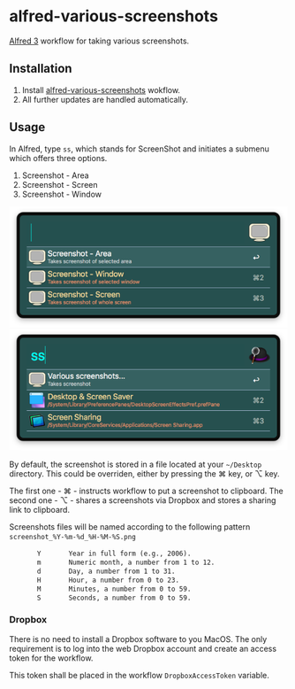# alfred-various-screenshots
[Alfred 3][1] workflow for taking various screenshots.

## Installation
1) Install [alfred-various-screenshots][2] wokflow.
2) All further updates are handled automatically.

## Usage
In Alfred, type `ss`, which stands for ScreenShot and initiates a submenu which offers three options.

1) Screenshot - Area
2) Screenshot - Screen
3) Screenshot - Window

![Alfred menu screenshot](doc/images/alfred-various-screenshots-submenu.png?raw=true "")
![Alfred submenu screenshot](doc/images/alfred-various-screenshots.png?raw=true "")

By default, the screenshot is stored in a file located at your `~/Desktop` directory.
This could be overriden, either by pressing the <key>⌘</key> key, or <key>⌥</key> key.

The first one - <key>⌘</key> - instructs workflow to put a screenshot to clipboard.
The second one - <key>⌥</key> - shares a screenshots via Dropbox and stores a sharing link to clipboard.

Screenshots files will be named according to the following pattern `screenshot_%Y-%m-%d_%H-%M-%S.png`

           Y       Year in full form (e.g., 2006).
           m       Numeric month, a number from 1 to 12.
           d       Day, a number from 1 to 31.
           H       Hour, a number from 0 to 23.
           M       Minutes, a number from 0 to 59.
           S       Seconds, a number from 0 to 59.
           
### Dropbox
There is no need to install a Dropbox software to you MacOS. The only requirement is to log into the web Dropbox account and create an access token for the workflow.



This token shall be placed in the workflow `DropboxAccessToken` variable.


[1]: https://www.alfredapp.com/
[2]: https://github.com/vookimedlo/alfred-various-screenshots/releases/latest

